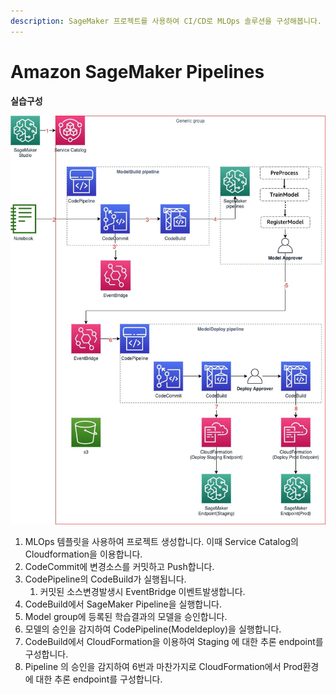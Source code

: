 ```yaml
---
description: SageMaker 프로젝트를 사용하여 CI/CD로 MLOps 솔루션을 구성해봅니다. 전체 아키텍처와 플로우는 다음과 같습니다.
---
```


# Amazon SageMaker Pipelines

**실습구성**

![](.gitbook/assets/.jpg%20%281%29.jpeg)



1. MLOps 템플릿을 사용하여 프로젝트 생성합니다. 이때 Service Catalog의 Cloudformation을 이용합니다.
2. CodeCommit에 변경소스를 커밋하고 Push합니다.
3. CodePipeline의 CodeBuild가 실행됩니다.
   1. 커밋된 소스변경발생시 EventBridge 이벤트발생합니다.
4. CodeBuild에서 SageMaker Pipeline을 실행합니다.
5. Model group에 등록된 학습결과의 모델을 승인합니다.
6. 모델의 승인을 감지하여 CodePipeline\(Modeldeploy\)을 실행합니다.
7. CodeBuild에서 CloudFormation을 이용하여 Staging 에 대한 추론 endpoint를 구성합니다.
8. Pipeline 의 승인을 감지하여 6번과 마찬가지로 CloudFormation에서 Prod환경에 대한 추론 endpoint를 구성합니다.


